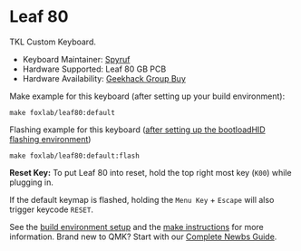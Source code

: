 # Leaf 80

TKL Custom Keyboard. 

* Keyboard Maintainer: [Spyruf](https://github.com/spyruf)
* Hardware Supported: Leaf 80 GB PCB
* Hardware Availability: [Geekhack Group Buy](https://geekhack.org/index.php?topic=97011.0)

Make example for this keyboard (after setting up your build environment):

    make foxlab/leaf80:default

Flashing example for this keyboard ([after setting up the bootloadHID flashing environment](https://docs.qmk.fm/#/flashing_bootloadhid))

    make foxlab/leaf80:default:flash

**Reset Key:** To put Leaf 80 into reset, hold the top right most key (`K00`) while plugging in. 

If the default keymap is flashed, holding the `Menu Key` + `Escape` will also trigger keycode `RESET`.


See the [build environment setup](https://docs.qmk.fm/#/getting_started_build_tools) and the [make instructions](https://docs.qmk.fm/#/getting_started_make_guide) for more information. Brand new to QMK? Start with our [Complete Newbs Guide](https://docs.qmk.fm/#/newbs).
